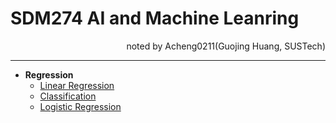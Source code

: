 # SDM274 AI and Machine Leanring
<div style="text-align: right">noted by Acheng0211(Guojing Huang, SUSTech)</div> 

___


- **Regression**
  - [Linear Regression](/HA-02_Linear_Regression/Linear_Regression.md)
  - [Classification](/HA-03&04_Classification_and_Logistic_Regression/Classification_and_Logistic_Regression.md)
  - [Logistic Regression](/HA-03&04_Classification_and_Logistic_Regression/Classification_and_Logistic_Regression.md)